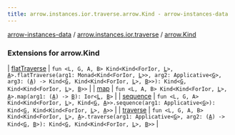 ```yaml
---
title: arrow.instances.ior.traverse.arrow.Kind - arrow-instances-data
---
```


[arrow-instances-data](../../index.html) / [arrow.instances.ior.traverse](../index.html) / [arrow.Kind](./index.html)

### Extensions for arrow.Kind

| [flatTraverse](flat-traverse.html) | `fun <L, G, A, B> Kind<Kind<ForIor, `[`L`](flat-traverse.html#L)`>, `[`A`](flat-traverse.html#A)`>.flatTraverse(arg1: Monad<Kind<ForIor, `[`L`](flat-traverse.html#L)`>>, arg2: Applicative<`[`G`](flat-traverse.html#G)`>, arg3: (`[`A`](flat-traverse.html#A)`) -> Kind<`[`G`](flat-traverse.html#G)`, Kind<Kind<ForIor, `[`L`](flat-traverse.html#L)`>, `[`B`](flat-traverse.html#B)`>>): Kind<`[`G`](flat-traverse.html#G)`, Kind<Kind<ForIor, `[`L`](flat-traverse.html#L)`>, `[`B`](flat-traverse.html#B)`>>` |
| [map](map.html) | `fun <L, A, B> Kind<Kind<ForIor, `[`L`](map.html#L)`>, `[`A`](map.html#A)`>.map(arg1: (`[`A`](map.html#A)`) -> `[`B`](map.html#B)`): Ior<`[`L`](map.html#L)`, `[`B`](map.html#B)`>` |
| [sequence](sequence.html) | `fun <L, G, A> Kind<Kind<ForIor, `[`L`](sequence.html#L)`>, Kind<`[`G`](sequence.html#G)`, `[`A`](sequence.html#A)`>>.sequence(arg1: Applicative<`[`G`](sequence.html#G)`>): Kind<`[`G`](sequence.html#G)`, Kind<Kind<ForIor, `[`L`](sequence.html#L)`>, `[`A`](sequence.html#A)`>>` |
| [traverse](traverse.html) | `fun <L, G, A, B> Kind<Kind<ForIor, `[`L`](traverse.html#L)`>, `[`A`](traverse.html#A)`>.traverse(arg1: Applicative<`[`G`](traverse.html#G)`>, arg2: (`[`A`](traverse.html#A)`) -> Kind<`[`G`](traverse.html#G)`, `[`B`](traverse.html#B)`>): Kind<`[`G`](traverse.html#G)`, Kind<Kind<ForIor, `[`L`](traverse.html#L)`>, `[`B`](traverse.html#B)`>>` |

